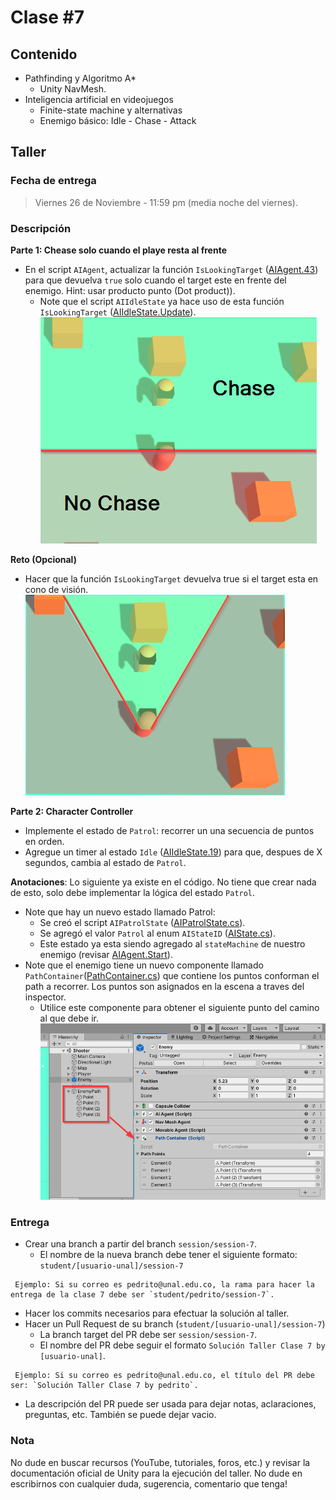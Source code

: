 # Clase #7

## Contenido

- Pathfinding y Algoritmo A*
  - Unity NavMesh.
- Inteligencia artificial en videojuegos
  - Finite-state machine y alternativas
  - Enemigo básico: Idle - Chase - Attack

## Taller

### Fecha de entrega
> Viernes 26 de Noviembre - 11:59 pm (media noche del viernes).

### Descripción
**Parte 1: Chease solo cuando el playe resta al frente**
- En el script `AIAgent`, actualizar la función `IsLookingTarget` ([AIAgent.43](https://github.com/UNAL-IntroVideojuegos-2021-2/intro-videogames-2021-2/blob/093764511582c4ccf19f6ce3c845461c02f6767c/Unity/intro-videojuegos-app-2021-2/Assets/Scr/AI/AIAgent.cs#L43)) para que devuelva `true` solo cuando el target este en frente del enemigo. Hint: usar producto punto (Dot product)).
  - Note que el script `AIIdleState` ya hace uso de esta función `IsLookingTarget` ([AIIdleState.Update](https://github.com/UNAL-IntroVideojuegos-2021-2/intro-videogames-2021-2/blob/093764511582c4ccf19f6ce3c845461c02f6767c/Unity/intro-videojuegos-app-2021-2/Assets/Scr/AI/States/AIIdleState.cs#L29)).
    ![Taller Parte 1](./IdleToChase.png "Taller Parte 1")
    
**Reto (Opcional)**
- Hacer que la función `IsLookingTarget` devuelva true si el target esta en cono de visión.
  ![Taller Reto](./IdleToChase_Cone.png "Taller Reto")

**Parte 2: Character Controller**
- Implemente el estado de `Patrol`: recorrer un una secuencia de puntos en orden.
- Agregue un timer al estado `Idle` ([AIIdleState.19](https://github.com/UNAL-IntroVideojuegos-2021-2/intro-videogames-2021-2/blob/093764511582c4ccf19f6ce3c845461c02f6767c/Unity/intro-videojuegos-app-2021-2/Assets/Scr/AI/States/AIIdleState.cs#L19)) para que, despues de X segundos, cambia al estado de `Patrol`.

**Anotaciones**: Lo siguiente ya existe en el código. No tiene que crear nada de esto, solo debe implementar la lógica del estado `Patrol`.
- Note que hay un nuevo estado llamado Patrol:
  - Se creó el script `AIPatrolState` ([AIPatrolState.cs](https://github.com/UNAL-IntroVideojuegos-2021-2/intro-videogames-2021-2/blob/093764511582c4ccf19f6ce3c845461c02f6767c/Unity/intro-videojuegos-app-2021-2/Assets/Scr/AI/States/AIPatrolState.cs#L1)).
  - Se agregó el valor `Patrol` al enum `AIStateID` ([AIState.cs](https://github.com/UNAL-IntroVideojuegos-2021-2/intro-videogames-2021-2/blob/093764511582c4ccf19f6ce3c845461c02f6767c/Unity/intro-videojuegos-app-2021-2/Assets/Scr/AI/AIState.cs#L6)).
  - Este estado ya esta siendo agregado al `stateMachine` de nuestro enemigo (revisar [AIAgent.Start](https://github.com/UNAL-IntroVideojuegos-2021-2/intro-videogames-2021-2/blob/093764511582c4ccf19f6ce3c845461c02f6767c/Unity/intro-videojuegos-app-2021-2/Assets/Scr/AI/AIAgent.cs#L32)).
- Note que el enemigo tiene un nuevo componente llamado `PathContainer`([PathContainer.cs](https://github.com/UNAL-IntroVideojuegos-2021-2/intro-videogames-2021-2/blob/093764511582c4ccf19f6ce3c845461c02f6767c/Unity/intro-videojuegos-app-2021-2/Assets/Scr/AI/PathContainer.cs#L5)) que contiene los puntos conforman el path a recorrer. Los puntos son asignados en la escena a traves del inspector.
  - Utilice este componente para obtener el siguiente punto del camino al que debe ir.
  ![Taller Parte 2](./PathContainer.png "Taller Parte 2")
  

### Entrega
- Crear una branch a partir del branch `session/session-7`.
  - El nombre de la nueva branch debe tener el siguiente formato: `student/[usuario-unal]/session-7`
```
 Ejemplo: Si su correo es pedrito@unal.edu.co, la rama para hacer la entrega de la clase 7 debe ser `student/pedrito/session-7`.
```
- Hacer los commits necesarios para efectuar la solución al taller.
- Hacer un Pull Request de su branch (`student/[usuario-unal]/session-7`)
  - La branch target del PR debe ser `session/session-7`.
  - El nombre del PR debe seguir el formato `Solución Taller Clase 7 by [usuario-unal]`. 
```
 Ejemplo: Si su correo es pedrito@unal.edu.co, el título del PR debe ser: `Solución Taller Clase 7 by pedrito`.
```
  - La descripción del PR puede ser usada para dejar notas, aclaraciones, preguntas, etc. También se puede dejar vacio.

### Nota
No dude en buscar recursos (YouTube, tutoriales, foros, etc.) y revisar la documentación oficial de Unity para la ejecución del taller.
No dude en escribirnos con cualquier duda, sugerencia, comentario que tenga!